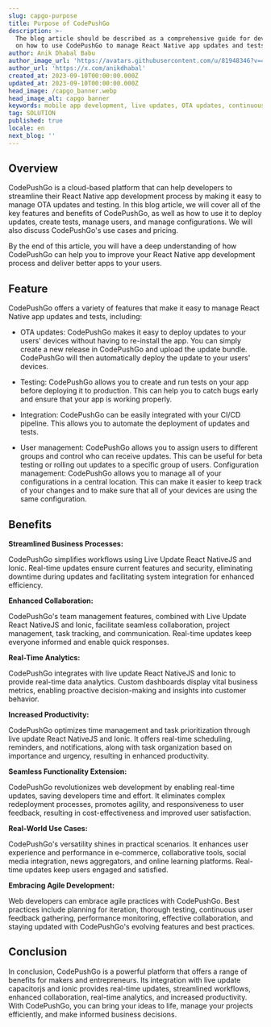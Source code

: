 ```yaml
---
slug: capgo-purpose
title: Purpose of CodePushGo
description: >-
  The blog article should be described as a comprehensive guide for developers
  on how to use CodePushGo to manage React Native app updates and tests
author: Anik Dhabal Babu
author_image_url: 'https://avatars.githubusercontent.com/u/81948346?v=4'
author_url: 'https://x.com/anikdhabal'
created_at: 2023-09-10T00:00:00.000Z
updated_at: 2023-09-10T00:00:00.000Z
head_image: /capgo_banner.webp
head_image_alt: capgo banner
keywords: mobile app development, live updates, OTA updates, continuous integration, mobile app updates
tag: SOLUTION
published: true
locale: en
next_blog: ''
---
```


## Overview

CodePushGo is a cloud-based platform that can help developers to streamline their React Native app development process by making it easy to manage OTA updates and testing. In this blog article, we will cover all of the key features and benefits of CodePushGo, as well as how to use it to deploy updates, create tests, manage users, and manage configurations. We will also discuss CodePushGo's use cases and pricing.

By the end of this article, you will have a deep understanding of how CodePushGo can help you to improve your React Native app development process and deliver better apps to your users.

## Feature

CodePushGo offers a variety of features that make it easy to manage React Native app updates and tests, including:

* OTA updates: CodePushGo makes it easy to deploy updates to your users' devices without having to re-install the app. You can simply create a new release in CodePushGo and upload the update bundle. CodePushGo will then automatically deploy the update to your users' devices.

* Testing: CodePushGo allows you to create and run tests on your app before deploying it to production. This can help you to catch bugs early and ensure that your app is working properly.

* Integration: CodePushGo can be easily integrated with your CI/CD pipeline. This allows you to automate the deployment of updates and tests.

* User management: CodePushGo allows you to assign users to different groups and control who can receive updates. This can be useful for beta testing or rolling out updates to a specific group of users.
Configuration management: CodePushGo allows you to manage all of your configurations in a central location. This can make it easier to keep track of your changes and to make sure that all of your devices are using the same configuration.

## Benefits

**Streamlined Business Processes:** 

CodePushGo simplifies workflows using Live Update React NativeJS and Ionic. Real-time updates ensure current features and security, eliminating downtime during updates and facilitating system integration for enhanced efficiency.

**Enhanced Collaboration:** 

CodePushGo's team management features, combined with Live Update React NativeJS and Ionic, facilitate seamless collaboration, project management, task tracking, and communication. Real-time updates keep everyone informed and enable quick responses.

**Real-Time Analytics:** 

CodePushGo integrates with live update React NativeJS and Ionic to provide real-time data analytics. Custom dashboards display vital business metrics, enabling proactive decision-making and insights into customer behavior.

**Increased Productivity:**

 CodePushGo optimizes time management and task prioritization through live update React NativeJS and Ionic. It offers real-time scheduling, reminders, and notifications, along with task organization based on importance and urgency, resulting in enhanced productivity.

 **Seamless Functionality Extension:** 
 
 CodePushGo revolutionizes web development by enabling real-time updates, saving developers time and effort. It eliminates complex redeployment processes, promotes agility, and responsiveness to user feedback, resulting in cost-effectiveness and improved user satisfaction.

 **Real-World Use Cases:**
 
  CodePushGo's versatility shines in practical scenarios. It enhances user experience and performance in e-commerce, collaborative tools, social media integration, news aggregators, and online learning platforms. Real-time updates keep users engaged and satisfied.

  **Embracing Agile Development:** 
  
  Web developers can embrace agile practices with CodePushGo. Best practices include planning for iteration, thorough testing, continuous user feedback gathering, performance monitoring, effective collaboration, and staying updated with CodePushGo's evolving features and best practices.

## Conclusion

In conclusion, CodePushGo is a powerful platform that offers a range of benefits for makers and entrepreneurs. Its integration with live update capacitorjs and ionic provides real-time updates, streamlined workflows, enhanced collaboration, real-time analytics, and increased productivity. With CodePushGo, you can bring your ideas to life, manage your projects efficiently, and make informed business decisions.
